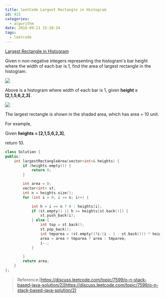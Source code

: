 ```yaml
---
title: leetCode Largest Rectangle in Histogram
id: 415
categories:
  - algorithm
date: 2016-09-21 15:28:24
tags:
  - leetcode
---
```


[Largest Rectangle in Histogram](https://leetcode.com/problems/largest-rectangle-in-histogram/)

Given n non-negative integers representing the histogram's bar height where the width of each bar is 1, find the area of largest rectangle in the histogram.

![](http://www.leetcode.com/wp-content/uploads/2012/04/histogram.png)

Above is a histogram where width of each bar is 1, given **height = [2,1,5,6,2,3]**.

![](http://www.leetcode.com/wp-content/uploads/2012/04/histogram_area.png)

The largest rectangle is shown in the shaded area, which has area = 10 unit.

For example,

Given **heights = [2,1,5,6,2,3]**,

return 10.



``` cpp
class Solution {
public:
    int largestRectangleArea(vector<int>& heights) {
        if (heights.empty()) {
            return 0;
        }

        int area = 0;
        vector<int> st;
        int n = heights.size();
        for (int i = 0; i <= n; i++) {

            int h = i == n ? 0 : heights[i];
            if (st.empty() || h >= heights[st.back()]) {
                st.push_back(i);
            } else {
                int top = st.back();
                st.pop_back();
                int tmparea = (st.empty()?i:(i - 1 - st.back())) * heights[top];
                area = area > tmparea ? area : tmparea;
                i--;
            }

        }
        return area;
    }
};
```

> Reference:[https://discuss.leetcode.com/topic/7599/o-n-stack-based-java-solution/2](https://discuss.leetcode.com/topic/7599/o-n-stack-based-java-solution/2)